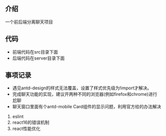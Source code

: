 ## 介绍
一个前后端分离聊天项目

## 代码
- 前端代码在src目录下面 
- 后端代码在server目录下面 

## 事项记录
- 遇见antd-design的样式无法覆盖，设置了样式优先级为!import才解决。
- 完成聊天功能的实现，建议开两种不同的浏览器(例如firefox和chrome)进行尬聊
- 聊天窗口里面有个antd-mobile Card组件的显示问题，利用官方给的办法解决


1. eslint
2. react16的错误机制
3. react性能优化
